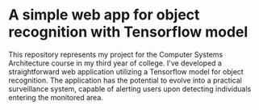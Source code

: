 # A simple web app for object recognition with Tensorflow model

This repository represents my project for the Computer Systems Architecture course in my third year of college. I've developed a straightforward web application utilizing a Tensorflow model for object recognition. The application has the potential to evolve into a practical surveillance system, capable of alerting users upon detecting individuals entering the monitored area.

